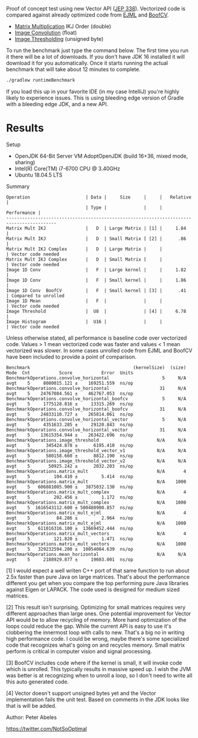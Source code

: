 Proof of concept test using new Vector API ([JEP 338](https://openjdk.java.net/jeps/338)). Vectorized code is compared against already optimized code from 
[EJML](https://ejml.org) and [BoofCV](https://boofcv.org).

* [Matrix Multiplication](https://en.wikipedia.org/wiki/Matrix_multiplication) IKJ Order (double)
* [Image Convolution](https://boofcv.org/index.php?title=Example_Image_Blur) (float)
* [Image Thresholding](https://boofcv.org/index.php?title=Example_Thresholding) (unsigned byte)

To run the benchmark just type the command below. The first time you run it there will be a lot of downloads. If you
don't have JDK 16 installed it will download it for you automatically. Once it starts running the actual benchmark 
that will take about 12 minutes to complete.
```bash
./gradlew runtimeBenchmark
```

If you load this up in your favorite IDE (in my case IntelliJ) you're highly likely to experience issues. This
is using bleeding edge version of Gradle with a bleeding edge JDK, and a new API.

# Results

Setup
* OpenJDK 64-Bit Server VM AdoptOpenJDK (build 16+36, mixed mode, sharing)
* Intel(R) Core(TM) i7-6700 CPU @ 3.40GHz
* Ubuntu 18.04.5 LTS

Summary
```
Operation                     | Data |     Size     |     |   Relative  |
                              | Type |              |     | Performance |
-----------------------------------------------------------------------------------------
Matrix Mult IKJ               |   D  | Large Matrix | [1] |     1.84    |
Matrix Mult IKJ               |   D  | Small Matrix [ [2] |      .86    |
Matrix Mult IKJ Complex       |   D  | Large Matrix |     |             | Vector code needed
Matrix Mult IKJ Complex       |   D  | Small Matrix [     |             | Vector code needed
Image 1D Conv                 |   F  | Large kernel |     |     1.82    | 
Image 1D Conv                 |   F  | Small kernel |     |     1.86    |
Image 1D Conv  BoofCV         |   F  | Small kernel | [3] |      .41    | Compared to unrolled
Image 1D Mean                 |   F  |              |     |             | Vector code needed
Image Threshold               |  U8  |              | [4] |     6.78    |
Image Histogram               |  U16 |              |     |             | Vector code needed
```

Unless otherwise stated, all performance is baseline code over vectorized code. Values > 1 mean vectorized code was
faster and values < 1 mean vectorized was slower. In some cases unrolled code from EJML and BoofCV have been
included to provide a point of comparison.

```
Benchmark                                       (kernelSize)  (size)  Mode  Cnt           Score           Error  Units
BenchmarkOperations.convolve_horizontal                    5     N/A  avgt    5     8080015.121 ±    169251.559  ns/op
BenchmarkOperations.convolve_horizontal                   31     N/A  avgt    5    24767084.561 ±    462767.053  ns/op
BenchmarkOperations.convolve_horizontal_boofcv             5     N/A  avgt    5     1775128.816 ±     13315.269  ns/op
BenchmarkOperations.convolve_horizontal_boofcv            31     N/A  avgt    5    24833110.727 ±    265814.061  ns/op
BenchmarkOperations.convolve_horizontal_vector             5     N/A  avgt    5     4351633.285 ±     29120.843  ns/op
BenchmarkOperations.convolve_horizontal_vector            31     N/A  avgt    5    13615354.944 ±    263422.696  ns/op
BenchmarkOperations.image_threshold                      N/A     N/A  avgt    5      345424.878 ±      6195.410  ns/op
BenchmarkOperations.image_threshold_vector_v1            N/A     N/A  avgt    5      580158.660 ±      8812.190  ns/op
BenchmarkOperations.image_threshold_vector_v2            N/A     N/A  avgt    5       50925.242 ±      2032.203  ns/op
BenchmarkOperations.matrix_mult                          N/A       4  avgt    5         104.410 ±         5.414  ns/op
BenchmarkOperations.matrix_mult                          N/A    1000  avgt    5   606881005.900 ±   3875032.130  ns/op
BenchmarkOperations.matrix_mult_complex                  N/A       4  avgt    5         202.456 ±         1.172  ns/op
BenchmarkOperations.matrix_mult_complex                  N/A    1000  avgt    5  1616543112.600 ± 500480900.857  ns/op
BenchmarkOperations.matrix_mult_ejml                     N/A       4  avgt    5          84.286 ±         2.964  ns/op
BenchmarkOperations.matrix_mult_ejml                     N/A    1000  avgt    5   611016316.100 ±  13669452.444  ns/op
BenchmarkOperations.matrix_mult_vectors                  N/A       4  avgt    5         121.820 ±         1.471  ns/op
BenchmarkOperations.matrix_mult_vectors                  N/A    1000  avgt    5   329232594.200 ±  10054084.639  ns/op
BenchmarkOperations.mean_horizontal                      N/A     N/A  avgt    5     2188929.877 ±     19603.001  ns/op
```

[1] I would expect a well writen C++ port of that same function to run about 2.5x faster than pure Java on large
matrices. That's about the performance different you get when you compare the top performing pure Java 
libraries against Eigen or LAPACK. The code used is designed for medium sized matrices.

[2] This result isn't surprising. Optimizing for small matrices requires very different approaches than large ones.
One potential improvement for Vector API would be to allow recycling of memory. More hand optimization of the
loops could reduce the gap. While the current API is easy to use it's clobbering the innermost loop with calls to new.
That's a big no in writing high performance code. I could be  wrong, maybe there's some specialized code that 
recognizes what's going on and recycles memory. Small matrix perform is critical in computer vision and signal 
processing.

[3] BoofCV includes code where if the kernel is small, it will invoke code which is unrolled. This typically
results in massive speed up. I wish the JVM was better is at recognizing when to unroll a loop, so I don't
need to write all this auto generated code.

[4] Vector doesn't support unsigned bytes yet and the Vector implementation fails the unit test. Based on comments 
in the JDK looks like that is will be added.

Author: Peter Abeles

https://twitter.com/NotSoOptimal